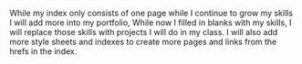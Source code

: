 While my index only consists of one page while I continue to grow my skills I will add more into my portfolio, While now I filled in blanks with my skills, I will replace those skills with projects I will do in my class. 
I will also add more style sheets and indexes to create more pages and links from the hrefs in the index. 
